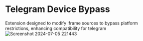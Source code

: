 # Telegram Device Bypass
Extension designed to modify iframe sources to bypass platform restrictions, enhancing compatibility for telegram
![Screenshot 2024-07-05 221443](https://github.com/firetofficial/TelegramBypass/assets/120646974/f9bb214e-8282-42e4-9701-0fe58749beb5)
